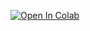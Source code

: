 

[![Open In Colab](https://colab.research.google.com/assets/colab-badge.svg)](https://colab.research.google.com/drive/1P7kvE_eRQcYs1iB4APkmLC_SpKRgW1av?usp=sharing)

